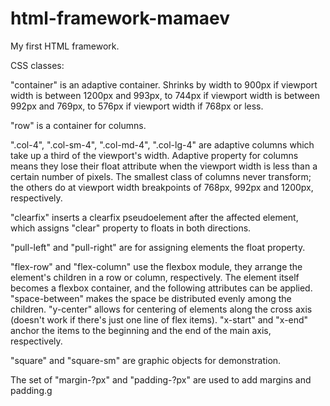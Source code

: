# html-framework-mamaev
My first HTML framework.

CSS classes:

"container" is an adaptive container. Shrinks by width to 900px if viewport width is between 1200px and 993px, to 744px if viewport width is between 992px and 769px, to 576px if viewport width if 768px or less.

"row" is a container for columns.

".col-4", ".col-sm-4", ".col-md-4", ".col-lg-4" are adaptive columns which take up a third of the viewport's width. Adaptive property for columns means they lose their float attribute when the viewport width is less than a certain number of pixels. The smallest class of columns never transform; the others do at viewport width breakpoints of 768px, 992px and 1200px, respectively.

"clearfix" inserts a clearfix pseudoelement after the affected element, which assigns "clear" property to floats in both directions.

"pull-left" and "pull-right" are for assigning elements the float property.

"flex-row" and "flex-column" use the flexbox module, they arrange the element's children in a row or column, respectively. The element itself becomes a flexbox container, and the following attributes can be applied.
"space-between" makes the space be distributed evenly among the children. "y-center" allows for centering of elements along the cross axis (doesn't work if there's just one line of flex items). "x-start" and "x-end" anchor the items to the beginning and the end of the main axis, respectively.

"square" and "square-sm" are graphic objects for demonstration.

The set of "margin-?px" and "padding-?px" are used to add margins and padding.g
